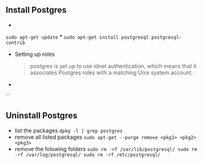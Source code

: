 ## Install Postgres
* 
`sudo apt-get update`
* 
`sudo apt-get install postgresql postgresql-contrib`
* Setting up roles 
  > postgres is set up to use idnet authentication, which means that it associates Postgres roles with a matching Unix system account.
* 
``
## Uninstall Postgres
* list the packages 
`dpkg -l | grep postgres`
* remove all listed packages 
`sudo apt-get --purge remove <pkg1> <pkg2> <pkg3>`
* remove the folowing folders
`sudo rm -rf /var/lib/postgresql/
sudo rm -rf /var/log/postgresql/
sudo rm -rf /etc/postgresql/`
